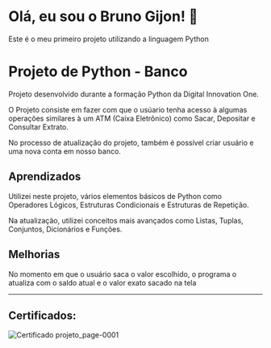 
# Olá, eu sou o Bruno Gijon! 👋
Este é o meu primeiro projeto utilizando a linguagem Python


# Projeto de Python - Banco

Projeto desenvolvido durante a formação Python da Digital Innovation One.

O Projeto consiste em fazer com que o usúario tenha acesso à algumas operações similares à um ATM (Caixa Eletrônico) como Sacar, Depositar e Consultar Extrato. 

No processo de atualização do projeto, também é possível criar usuário e uma nova conta em nosso banco.


## Aprendizados

Utilizei neste projeto, vários elementos básicos de Python como Operadores Lógicos, Estruturas Condicionais e Estruturas de Repetição.

Na atualização, utilizei conceitos mais avançados como Listas, Tuplas, Conjuntos, Dicionários e Funções.

## Melhorias

No momento em que o usuário saca o valor escolhido, o programa o atualiza com o saldo atual e o valor exato sacado na tela

--------------------------------------------------------------------------------------------------------------------------------------------------------------------

## Certificados:

![Certificado projeto_page-0001](https://user-images.githubusercontent.com/101295421/205300623-e71ad304-8f0f-4ddf-b46e-c5e0c726023a.jpg)
